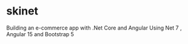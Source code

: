 # skinet
Building an e-commerce app with .Net Core and Angular
Using Net 7 , Angular 15 and Bootstrap 5
